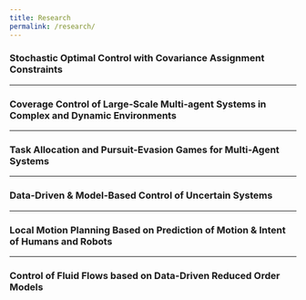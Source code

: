```yaml
---
title: Research
permalink: /research/
---
```


### Stochastic Optimal Control with Covariance Assignment Constraints

<hr>

### Coverage Control of Large-Scale Multi-agent Systems in Complex and Dynamic Environments

<hr>

### Task Allocation and Pursuit-Evasion Games for Multi-Agent Systems

<hr>

### Data-Driven & Model-Based Control of Uncertain Systems

<hr>

### Local Motion Planning Based on Prediction of Motion & Intent of Humans and Robots

<hr>

### Control of Fluid Flows based on Data-Driven Reduced Order Models

